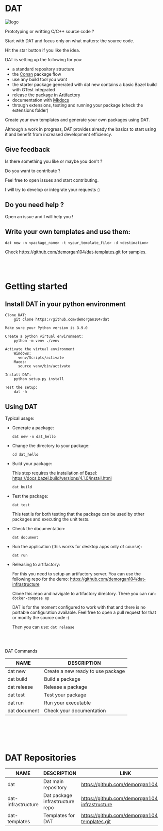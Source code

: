 # DAT

![logo](logos/dat_logo.png)

Prototyping or writting C/C++ source code ?

Start with DAT and focus only on what matters: the source code.

Hit the star button if you like the idea.

DAT is setting up the following for you:

- a standard repository structure
- the [Conan](https://conan.io/) package flow
- use any build tool you want
- the starter package generated with dat new contains a basic Bazel build with GTest integrated
- release the package in [Artifactory](https://jfrog.com/artifactory/)
- documentation with [Mkdocs](https://www.mkdocs.org/)
- through extensions, testing and running your package (check the extensions folder)

Create your own templates and generate your own packages using DAT.

Although a work in progress, DAT provides already the basics to start using it and benefit from increased development efficiency.

## Give feedback

Is there something you like or maybe you don't ?

Do you want to contribute ?

Feel free to open issues and start contributing.

I will try to develop or integrate your requests :)

## Do you need help ?

Open an issue and I will help you !

## Write your own templates and use them:

`
    dat new -n <package_name> -t <your_template_file> -d <destination>
`

Check https://github.com/demorgan104/dat-templates.git for samples.

<br/>
<br/>


# Getting started

## Install DAT in your python environment

    Clone DAT:
        git clone https://github.com/demorgan104/dat
        
    Make sure your Python version is 3.9.0

    Create a python virtual environment:
        python -m venv ./venv

    Activate the virtual environment
        Windows:
          venv/Scripts/activate
        Macos:
          source venv/bin/activate

    Install DAT:
        python setup.py install

    Test the setup:
        dat -h


## Using DAT

Typical usage:

- Generate a package:

    `
        dat new -n dat_hello
    `

- Change the directory to your package:

    `
        cd dat_hello
    `
- Build your package:
   
   This step requires the installation of Bazel: https://docs.bazel.build/versions/4.1.0/install.html
   
    `
        dat build
    `

- Test the package:

    `
        dat test
    `

    This test is for both testing that the package can be used by other packages and executing the unit tests.

- Check the documentation:

    `
        dat document
    `

- Run the application (this works for desktop apps only of course):

    `
        dat run
    `

- Releasing to artifactory:

    For this you need to setup an artifactory server. You can use the following repo for the demo: https://github.com/demorgan104/dat-infrastructure

    Clone this repo and navigate to artifactory directory. There you can run:
        `
            docker-compose up
        `

    DAT is for the moment configured to work with that and there is no portable configuration available. Feel free to open a pull request for that or modify the source code :)

    Then you can use:
        `
            dat release
        `


<br/>
<br/>



DAT Commands

NAME|DESCRIPTION
----|-----------
dat new|Create a new ready to use package
dat build|Build a package
dat release|Release a package
dat test|Test your package
dat run|Run your executable
dat document|Check your documentation

<br/>
<br/>
<br/>
<br/>


# DAT Repositories

NAME|DESCRIPTION|LINK
----|-----------|----
dat|Dat main repository|https://github.com/demorgan104/dat
dat-infrastructure|Dat package infrastructure repo|https://github.com/demorgan104/dat-infrastructure
dat-templates|Templates for DAT|https://github.com/demorgan104/dat-templates.git

